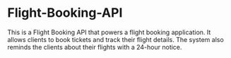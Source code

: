# Flight-Booking-API
This is a Flight Booking API that powers a flight booking application. It allows clients to book tickets and track their flight details. The system also reminds the clients about their flights with a 24-hour notice.
